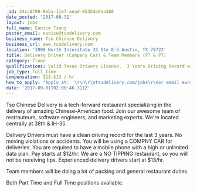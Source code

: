```yaml
---
_id: 34cc8790-8eba-11e7-aead-6535dc6ea368
date_posted: '2017-08-31'
layout: jobs
full_name: Eunice Tsang
poster_email: eunice@tsodelivery.com
business_name: Tso Chinese Delivery
business_url: www.tsodelivery.com
location: '3909 North Interstate 35 Ste E-5 Austin, TX 78722'
title: Delivery Driver (Company Car) & Team Members (FT & PT)
category: floor
qualifications: Valid Texas Drivers License.  3 Years Driving Record with NO violations.
job_type: full_time
compensation: $12-$13 / hr
how_to_apply: "Apply at:  \r\n\r\ntsodelivery.com/jobs\r\nor email eunice@tsodelivery.com\r\nor call Eunice directly at:  (512) 635-9634"
date: '2017-09-01T02:06:46.311Z'
---
```

Tso Chinese Delivery is a tech-forward restaurant specializing in the delivery of amazing Chinese-American food.  Join our awesome team of restrauteurs, software engineers, and marketing experts.  We're located centrally at 38th & IH-35.

Delivery Drivers must have a clean driving record for the last 3 years.  No moving violations or accidents.  You will be using a COMPNY CAR for deliveries.  You are required to have a mobile phone with a high or unlimited data plan.  Pay starts at $12/hr.  We are a NO TIPPING restaurant, so you will not be receiving tips.  Experienced delivery drivers start at $13/hr.

Team members will be doing a lot of packing and general restaurant duties.

Both Part Time and Full Time positions available.
